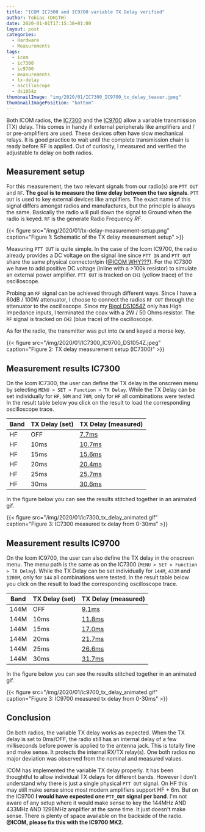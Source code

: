 ```yaml
---
title: "ICOM IC7300 and IC9700 variable TX Delay verified"
author: Tobias (DH1TW)
date: 2020-01-01T17:15:38+01:00
layout: post
categories:
  - Hardware
  - Measurements
tags:
  - icom
  - ic7300
  - ic9700
  - measurements
  - tx-delay
  - oscilloscope
  - ds1054z
thumbnailImage: "img/2020/01/IC7300_IC9700_tx_delay_teaser.jpeg"
thumbnailImagePosition: "bottom"
---
```


Both ICOM radios, the [IC7300](https://icomamerica.com/en/products/amateur/hf/7300/default.aspx) and the [IC9700](https://www.icomamerica.com/en/products/amateur/hf/9700/default.aspx) allow a variable transmission (TX) delay. This comes in handy if external peripherals like amplifiers and / or pre-amplifiers are used. These devices often have slow mechanical relays. It is good practice to wait until the complete transmission chain is ready before RF is applied. Out of curiosity, I measured and verified the adjustable tx delay on both radios.

<!--more-->

## Measurement setup

For this measurement, the two relevant signals from our radio(s) are `PTT OUT` and `RF`. **The goal is to measure the time delay between the two signals**. `PTT OUT` is used to key external devices like amplifiers. The exact name of this signal differs amongst radios and manufactures, but the principle is always the same. Basically the radio will pull down the signal to Ground when the radio is keyed. `RF` is the generate Radio Frequency *RF*.

{{< figure src="/img/2020/01/tx-delay-measurement-setup.png" caption="Figure 1: Schematic of the TX delay measurement setup" >}}

Measuring `PTT OUT` is quite simple. In the case of the Icom IC9700, the radio already provides a DC voltage on the signal line since `PTT IN` and `PTT OUT` share the same physical connector/pin ([@ICOM WHY???](https://gfycat.com/farsamekinkajou)). For the IC7300 we have to add positive DC voltage (inline with a >100k resistor) to simulate an external power amplifier. `PTT OUT` is tracked on `CH1` (yellow trace) of the oscilloscope.

Probing an `RF` signal can be achieved through different ways. Since I have a 60dB / 100W attenuator, I choose to connect the radios `RF OUT` through the attenuator to the oscilloscope. Since my [Rigol DS1054Z](https://www.rigol.eu/products/digital-oscilloscopes/1000z/) only has High Impedance inputs, I terminated the coax with a 2W / 50 Ohms resistor. The `RF` signal is tracked on `CH2` (blue trace) of the oscilloscope.

As for the radio, the transmitter was put into `CW` and keyed a morse key.

{{< figure src="/img/2020/01/IC7300_IC9700_DS1054Z.jpeg" caption="Figure 2: TX delay measurement setup (IC7300)" >}}

## Measurement results IC7300

On the Icom IC7300, the user can define the TX delay in the onscreen menu by selecting `MENU > SET > Function > TX Delay`. While the TX Delay can be set individually for `HF`, `50M` and `70M`, only for `HF` all combinations were tested. In the result table below you click on the result to load the corresponding oscilloscope trace.


Band      | TX Delay (set)  | TX Delay (measured)
----------|-----------------|--------------------
HF        | OFF             | [7.7ms](/img/2020/01/IC7300_hf_no_tx_delay.png)
HF        | 10ms            | [10.7ms](/img/2020/01/IC7300_hf_10ms_tx_delay.png)
HF        | 15ms            | [15.6ms](/img/2020/01/IC7300_hf_15ms_tx_delay.png)
HF        | 20ms            | [20.4ms](/img/2020/01/IC7300_hf_20ms_tx_delay.png)
HF        | 25ms            | [25.7ms](/img/2020/01/IC7300_hf_25ms_tx_delay.png)
HF        | 30ms            | [30.6ms](/img/2020/01/IC7300_hf_30ms_tx_delay.png)

In the figure below you can see the results stitched together in an animated gif.

{{< figure src="/img/2020/01/ic7300_tx_delay_animated.gif" caption="Figure 3: IC7300 measured tx delay from 0-30ms" >}}

## Measurement results IC9700

On the Icom IC9700, the user can also define the TX delay in the onscreen menu. The menu path is the same as on the IC7300 (`MENU > SET > Function > TX Delay`). While the TX Delay can be set individually for `144M`, `433M` and `1200M`, only for `144` all combinations were tested. In the result table below you click on the result to load the corresponding oscilloscope trace.


Band      | TX Delay (set)  | TX Delay (measured)
----------|-----------------|--------------------
144M      | OFF             | [9.1ms](/img/2020/01/IC9700_144_no_tx_delay.png)
144M      | 10ms            | [11.8ms](/img/2020/01/IC9700_144_10ms_tx_delay.png)
144M      | 15ms            | [17.0ms](/img/2020/01/IC9700_144_15ms_tx_delay.png)
144M      | 20ms            | [21.7ms](/img/2020/01/IC9700_144_20ms_tx_delay.png)
144M      | 25ms            | [26.6ms](/img/2020/01/IC9700_144_25ms_tx_delay.png)
144M      | 30ms            | [31.7ms](/img/2020/01/IC9700_144_30ms_tx_delay.png)

In the figure below you can see the results stitched together in an animated gif.

{{< figure src="/img/2020/01/ic9700_tx_delay_animated.gif" caption="Figure 3: IC9700 measured tx delay from 0-30ms" >}}

## Conclusion

On both radios, the variable TX delay works as expected. When the TX delay is set to 0ms/*OFF*, the radio still has an internal delay of a few milliseconds before power is applied to the antenna jack. This is totally fine and make sense. It protects the internal RX/TX relay(s). One both radios no major deviation was observed from the nominal and measured values.

ICOM has implemented the variable TX delay properly. It has been thoughtful to allow individual TX delays for different bands. However I don't understand why there is just a single physical `PTT OUT` signal. On HF this may still make sense since most modern amplifiers support HF + 6m. But on the IC9700 **I would have expected one `PTT_OUT` signal per band**. I'm not aware of any setup where it would make sense to key the 144MHz AND 433MHz AND 1296MHz amplifier at the same time. It just doesn't make sense. There is plenty of space available on the backside of the radio. **@ICOM, please fix this with the IC9700 MK2.**